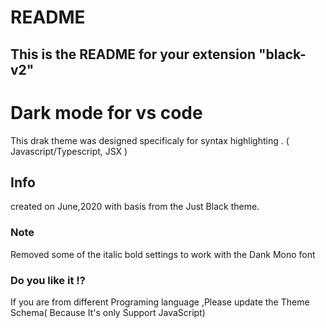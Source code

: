 # README

## This is the README for your extension "black-v2"

# Dark mode for vs code

This drak theme was designed specificaly for syntax highlighting . ( Javascript/Typescript, JSX )

## Info

created on June,2020 with basis from the Just Black theme.

### Note

Removed some of the italic bold settings to work with the Dank Mono font

### Do you like it !?

If you are from different Programing language ,Please update the Theme Schema( Because It's only Support JavaScript)</br>
